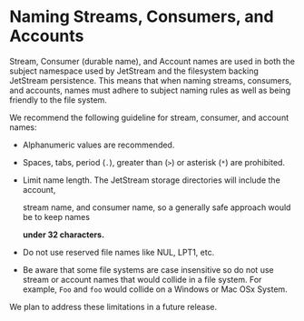 # Naming Streams, Consumers, and Accounts

Stream, Consumer (durable name), and Account names are used in both the subject namespace used by JetStream and the filesystem backing JetStream persistence. This means that when naming streams, consumers, and accounts, names must adhere to subject naming rules as well as being friendly to the file system.

We recommend the following guideline for stream, consumer, and account names:

* Alphanumeric values are recommended.
* Spaces, tabs, period (`.`), greater than (`>`) or asterisk (`*`) are prohibited.
*   Limit name length. The JetStream storage directories will include the account,

    stream name, and consumer name, so a generally safe approach would be to keep names

    **under 32 characters.**
* Do not use reserved file names like NUL, LPT1, etc.
* Be aware that some file systems are case insensitive so do not use stream or account names that would collide in a file system. For example, `Foo` and `foo` would collide on a Windows or Mac OSx System. &#x20;

We plan to address these limitations in a future release.
